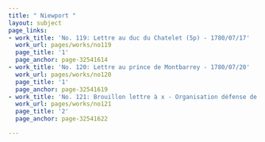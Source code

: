 ```yaml
---
title: " Niewport "
layout: subject
page_links:
- work_title: 'No. 119: Lettre au duc du Chatelet (5p) - 1780/07/17'
  work_url: pages/works/no119
  page_title: '1'
  page_anchor: page-32541614
- work_title: 'No. 120: Lettre au prince de Montbarrey - 1780/07/20'
  work_url: pages/works/no120
  page_title: '1'
  page_anchor: page-32541619
- work_title: 'No. 121: Brouillon lettre à x - Organisation défense de Newport - 1780/08/01'
  work_url: pages/works/no121
  page_title: '2'
  page_anchor: page-32541622

---
```

